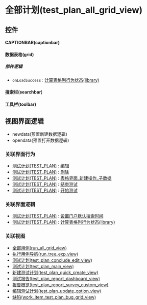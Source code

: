 # 全部计划(test_plan_all_grid_view)  <!-- {docsify-ignore-all} -->



## 控件
#### CAPTIONBAR(captionbar)
#### 数据表格(grid)

##### 部件逻辑
* `onLoadSuccess` : [计算表格列行为状态(library)](module/TestMgmt/test_plan/uilogic/calc_column_action_state)
#### 搜索栏(searchbar)
#### 工具栏(toolbar)

## 视图界面逻辑
  * newdata(预置新建数据逻辑)
  * opendata(预置打开数据逻辑)


### 关联界面行为
  * [测试计划(TEST_PLAN)](module/TestMgmt/test_plan) : [编辑](module/TestMgmt/test_plan#界面行为)
  * [测试计划(TEST_PLAN)](module/TestMgmt/test_plan) : [删除](module/TestMgmt/test_plan#界面行为)
  * [测试计划(TEST_PLAN)](module/TestMgmt/test_plan) : [表格界面_新建操作_子数据](module/TestMgmt/test_plan#界面行为)
  * [测试计划(TEST_PLAN)](module/TestMgmt/test_plan) : [结束测试](module/TestMgmt/test_plan#界面行为)
  * [测试计划(TEST_PLAN)](module/TestMgmt/test_plan) : [开始测试](module/TestMgmt/test_plan#界面行为)

### 关联界面逻辑
  * [测试计划(TEST_PLAN)](module/TestMgmt/test_plan) : [设置门户默认搜索时间](module/TestMgmt/test_plan/uilogic/set_portlet_search_date)
  * [测试计划(TEST_PLAN)](module/TestMgmt/test_plan) : [计算表格列行为状态(library)](module/TestMgmt/test_plan/uilogic/calc_column_action_state)

### 关联视图
  * [全部用例(run_all_grid_view)](app/view/run_all_grid_view)
  * [执行用例导航(run_tree_exp_view)](app/view/run_tree_exp_view)
  * [测试计划(test_plan_conclude_edit_view)](app/view/test_plan_conclude_edit_view)
  * [测试计划(test_plan_main_view)](app/view/test_plan_main_view)
  * [新建测试计划(test_plan_quick_create_view)](app/view/test_plan_quick_create_view)
  * [测试报告(test_plan_report_dashboard_view)](app/view/test_plan_report_dashboard_view)
  * [报告概览(test_plan_report_survey_custom_view)](app/view/test_plan_report_survey_custom_view)
  * [编辑测试计划(test_plan_update_option_view)](app/view/test_plan_update_option_view)
  * [缺陷(work_item_test_plan_bug_grid_view)](app/view/work_item_test_plan_bug_grid_view)

<script>
 const { createApp } = Vue
  createApp({
    data() {
      return {

      }
    }
  }).use(ElementPlus).mount('#app')
</script>